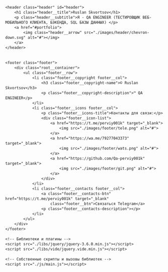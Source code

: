 <!DOCTYPE html>
<html lang="ru">

<head>
    <meta charset="UTF-8">
    <meta http-equiv="X-UA-Compatible" content="IE=edge">
    <meta name="viewport" content="width=device-width, initial-scale=1.0">
    <title>Сайт портфолио</title>
    <link rel="stylesheet" href="./css/main.css">
    <link rel="stylesheet" href="./css/media.css">
    <link href="https://fonts.googleapis.com/css2?family=Montserrat:wght@400;600;700&display=swap" rel="stylesheet">
</head>

<body class="root">

    <header class="header" id="header">
        <h1 class="header__title">Ruslan Skvortsov</h1>
        <p class="header__subtitle">Я - QA ENGINEER (ТЕСТИРОВЩИК ВЕБ- МОБИЛЬНОГО КЛИЕНТА, БЭКЕНДА, SQL БАЗЫ ДАННЫХ) </p>
        <a href="#portfolio">
            <img class="header__arrow" src="./images/header/chevron-down.svg" alt="#"></img>
        </a>
    </header>


    <footer class="footer">
        <div class="root__container">
            <ul class="footer__row">
                <li class="footer__copyright footer__col">
                    <h3 class="footer__copyright-name">© Ruslan Skvortsov</h3>
                    <p class="footer__copyright-description">™ QA ENGINEER</p>
                </li>
                <li class="footer__icons footer__col">
                    <p class="footer__icons-title">Контакты для связи:</p>
                    <div class="footer__icon-list">
                        <a href="https://t.me/perviy001k" target="_blank">
                            <img src="./images/footer/tele.png" alt="#">
                        </a>
                        <a href="https://wa.me/79277043373" target="_blank">
                            <img src="./images/footer/wats.png" alt="#">
                        </a>
                        <a href="https://github.com/Qa-perviy001k" target="_blank">
                            <img src="./images/footer/git.png" alt="#">
                        </a>
                    </div>
                </li>
                <li class="footer__contacts footer__col">
                    <a class="footer__contacts-btn" href="https://t.me/perviy001k" target="_blank"
                        class="footer__btn">Связаться Telegram</a>
                    <p class="footer__contacts-description"></p>
                </li>
            </ul>
        </div>
    </footer>

    <!-- Библиотеки и плагины -->
    <script src="./libs/jquery/jquery-3.6.0.min.js"></script>
    <script src="./libs/vide/jquery.vide.min.js"></script>

    <!-- Собственные скрипты и вызовы библиотек -->
    <script src="./js/main.js"></script>
</body>

</html>
